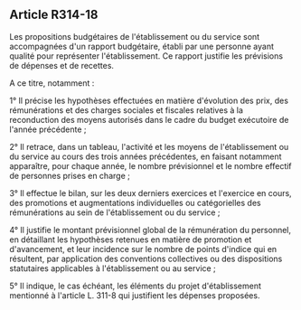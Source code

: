 ## Article R314-18


Les propositions budgétaires de l'établissement ou du service sont accompagnées d'un rapport budgétaire,
établi par une personne ayant qualité pour représenter l'établissement. Ce rapport justifie les prévisions de
dépenses et de recettes.

A ce titre, notamment :

1° Il précise les hypothèses effectuées en matière d'évolution des prix, des rémunérations et des charges
sociales et fiscales relatives à la reconduction des moyens autorisés dans le cadre du budget exécutoire de
l'année précédente ;

2° Il retrace, dans un tableau, l'activité et les moyens de l'établissement ou du service au cours des trois
années précédentes, en faisant notamment apparaître, pour chaque année, le nombre prévisionnel et le
nombre effectif de personnes prises en charge ;

3° Il effectue le bilan, sur les deux derniers exercices et l'exercice en cours, des promotions et augmentations
individuelles ou catégorielles des rémunérations au sein de l'établissement ou du service ;

4° Il justifie le montant prévisionnel global de la rémunération du personnel, en détaillant les hypothèses
retenues en matière de promotion et d'avancement, et leur incidence sur le nombre de points d'indice
qui en résultent, par application des conventions collectives ou des dispositions statutaires applicables à
l'établissement ou au service ;

5° Il indique, le cas échéant, les éléments du projet d'établissement mentionné à l'article L. 311-8 qui
justifient les dépenses proposées.

